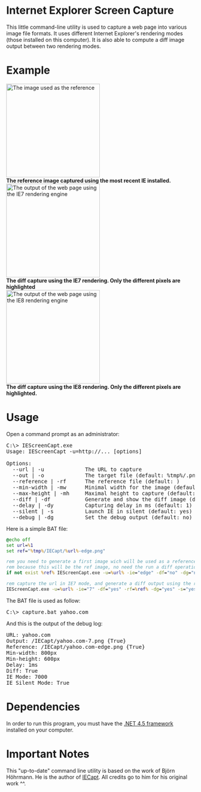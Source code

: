 Internet Explorer Screen Capture
================================

This little command-line utility is used to capture a web page into various image file formats. It uses different Internet Explorer's rendering modes (those installed on this computer). It is also able to compute a diff image output between two rendering modes.

Example
=======

<span style="display: inline-block;">
 <img src="https://raw.github.com/manekinekko/internet-explorer-web-capture/master/Samples/yahoo.com-edge.png" title="The image used as the reference" alt="The image used as the reference" width="250px"/>
 <br/>
 <b>The reference image captured using the most recent IE installed.</b>
</span>

<span style="display: inline-block;">
 <img src="https://raw.github.com/manekinekko/internet-explorer-web-capture/master/Samples/yahoo.com-7-diff.png" title="The output of the web page using the IE7 rendering engine" alt="The output of the web page using the IE7 rendering engine" width="250px"/>
 <br/>
 <b>The diff capture using the IE7 rendering. Only the different pixels are highlighted</b>
</span>

<span style="display: inline-block;">
 <img src="https://raw.github.com/manekinekko/internet-explorer-web-capture/master/Samples/yahoo.com-8-diff.png" title="The output of the web page using the IE8 rendering engine" alt="The output of the web page using the IE8 rendering engine" width="250px"/>
 <br/>
 <b>The diff capture using the IE8 rendering. Only the different pixels are highlighted.</b>
</span>

Usage
=====
Open a command prompt as an administrator:
<pre>
C:\> IEScreenCapt.exe
Usage: IEScreenCapt -u=http://... [options]

Options:
  --url | -u             The URL to capture
  --out | -o             The target file (default: %tmp%/<url>.png)
  --reference | -rf      The reference file (default: <empty>)
  --min-width | -mw      Minimal width for the image (default: 800)
  --max-height | -mh     Maximal height to capture (default: 0)
  --diff | -df           Generate and show the diff image (default: no)
  --delay | -dy          Capturing delay in ms (default: 1)
  --silent | -s          Launch IE in silent (default: yes)
  --debug | -dg          Set the debug output (default: no)
</pre>

Here is a simple BAT file:
```bat
@echo off
set url=%1
set ref="%tmp%/IECapt/%url%-edge.png"

rem you need to generate a first image wich will be used as a reference (generated only once)
rem because this will be the ref image, no need the run a diff operation
if not exist %ref% IEScreenCapt.exe -u=%url% -ie="edge" -df="no" -dg="no" -s="yes"

rem capture the url in IE7 mode, and generate a diff output using the ref image
IEScreenCapt.exe -u=%url% -ie="7" -df="yes" -rf=%ref% -dg="yes" -s="yes"
```

The BAT file is used as follow:
<pre>
C:\> capture.bat yahoo.com
</pre>

And this is the output of the debug log:
<pre>
URL: yahoo.com
Output: <your temp dir>/IECapt/yahoo.com-7.png {True}
Reference: <your temp dir>/IECapt/yahoo.com-edge.png {True}
Min-width: 800px
Min-height: 600px
Delay: 1ms
Diff: True
IE Mode: 7000
IE Silent Mode: True
</pre>

Dependencies
============
In order to run this program, you must have the <a href="https://www.microsoft.com/download/details.aspx?id=30653&WT.mc_id=javascript-0000-wachegha">.NET 4.5 framework</a> installed on your computer.

Important Notes
===============
This "up-to-date" command line utility is based on the work of Björn Höhrmann. He is the author of <a href="http://iecapt.sourceforge.net/">IECapt</a>. All credits go to him for his original work ^^.
